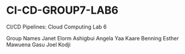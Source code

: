 # CI-CD-GROUP7-LAB6

CI/CD Pipelines: Cloud Computing Lab 6

Group Names Janet Elorm Ashigbui Angela Yaa Kaare Benning Esther Mawuena Gasu Joel Kodji
